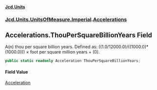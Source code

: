 #### [Jcd.Units](index.md 'index')
### [Jcd.Units.UnitsOfMeasure.Imperial](Jcd.Units.UnitsOfMeasure.Imperial.md 'Jcd.Units.UnitsOfMeasure.Imperial').[Accelerations](Accelerations.md 'Jcd.Units.UnitsOfMeasure.Imperial.Accelerations')

## Accelerations.ThouPerSquareBillionYears Field

A(n) thou per square billion years. Defined as: ((1.0/12000.0)/((1000.0)*(1000.0))) × foot per square million years + (0).

```csharp
public static readonly Acceleration ThouPerSquareBillionYears;
```

#### Field Value
[Acceleration](Acceleration.md 'Jcd.Units.UnitTypes.Acceleration')